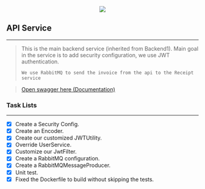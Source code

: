 <p align="center">
  <img 
    src="https://user-images.githubusercontent.com/91671880/169507466-bae6de4d-161e-4763-9118-c7d00fd948d3.png"
  >
</p>

<!-- Task Lists -->
## API Service
___
> This is the main backend service (inherited from Backend1).
> Main goal in the service is to add security configuration, we use JWT authentication.
> ```
> We use RabbitMQ to send the invoice from the api to the Receipt service
> ```

> [Open swagger here (Documentation)](http://localhost:8080/swagger-ui/index.html)


### Task Lists
- - - 
* [x] Create a Security Config.
* [x] Create an Encoder.
* [x] Create our customized JWTUtility.
* [x] Override UserService.
* [x] Customize our JwtFilter.
* [x] Create a RabbitMQ configuration.
* [x] Create a RabbitMQMessageProducer.
* [x] Unit test.
* [x] Fixed the Dockerfile to build without skipping the tests.